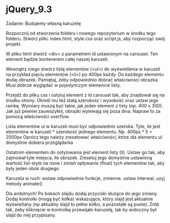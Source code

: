 # jQuery_9.3

Zadanie: Budujemy własną karuzelę

Rozpocznij od stworzenia folderu i nowego repozytorium w środku tego folderu. Stwórz pliki: index.html, style.css oraz script.js, aby rozpocząć swój projekt.

W pliku html stwórz &lt;div&gt; z parametrem id ustawionym na carousel. Ten element będzie kontenerem całej naszej karuzeli.

Wewnątrz niego stwórz listę elementów (&lt;ul&gt;) do wyświetlenia w karuzeli na przykład pięciu elementów (&lt;li&gt;) po 400px każdy.
Do każdego elementu dodaj obrazek. Pamiętaj, żeby odpowiednio dobrać właściwości obrazka. Musi dobrze wyglądać w pojedynczym elemencie listy.

Przejdź do pliku css i ostyluj element z id carousel tak, aby znajdował się na środku strony. Określ mu też stałą szerokość i wysokość oraz ustaw jego ramkę. Wymiary muszą być takie, jak jeden element z listy (np. 400 x 300). Jak już pewnie zauważyłeś, obrazki wylewają się poza diva. Napraw to za pomocą właściwości overflow.

Lista elementów ul w karuzeli musi być odpowiednio szeroka. Tyle, ile jest elementów w karuzeli * szerokość jednego elementu. Np. 400px * 5 = 2000px Oprócz tego należy zresetować właściwości, które dla elementu ul domyślnie dobiera przeglądarka

Ostatnim elementem do ostylowania jest element listy (li). Ustaw go tak, aby zajmował tyle miejsca, ile obrazek. Zresetuj jego domyślnie ustawioną wartość list-style na none i zmień opływanie (float) tych elementów tak, aby były jeden obok drugiego

Karuzela w ruch:
wstaw odpowiednie funkcje, zmienne. 
ustaw interwal,
uzyj metody animate()

Dla ambitnych!
Po bokach slajdu dodaj przyciski służące do jego zmiany.
Dodaj kontrolki (mogą być kółka) wskazujące, który slajd jest aktualnie wyświetlany (np aktualny slajd to pełne kółko, a pozostałe są puste).
Zrób tak, żeby kliknięcie w kontrolkę przewijało karuzelę, tak by widoczny był slajd do niej przypisany.